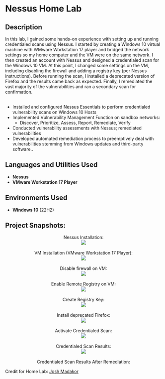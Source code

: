 <h1>Nessus Home Lab</h1>


<h2>Description</h2>
In this lab, I gained some hands-on experience with setting up and running credentialed scans using Nessus.  I started by creating a Windows 10 virtual machine with WMware Workstation 17 player and bridged the network settings so my home computer and the VM were on the same network.  I then created an account with Nessus and designed a credentialed scan for the Windows 10 VM.  At this point, I changed some settings on the VM, including disabling the firewall and adding a registry key (per Nessus instructions).  Before running the scan, I installed a deprecated version of Firefox and the results  came back as expected.  Finally, I remediated the vast majority of the vulnerabilities and ran a secondary scan for confirmation.    
<br /><br>

- Installed and configured Nessus Essentials to perform credentialed vulnerability scans on Windows 10 Hosts<BR>
- Implemented Vulnerability Management Function on sandbox networks:
     - Discover, Prioritize, Assess, Report, Remediate, Verify<br>
- Conducted vulnerability assessments with Nessus; remediated vulnerabilities<br>
- Developed automated remediation process to preemptively deal with vulnerabilities stemming from Windows updates and third-party software.<b></b>.

<h2>Languages and Utilities Used</h2>

- <b>Nessus</b> 
- <b>VMware Workstation 17 Player</b>

<h2>Environments Used </h2>

- <b>Windows 10</b> (22H2)

<h2>Project Snapshots:</h2>

<p align="center">
Nessus Installation: <br/>
<img src="https://i.imgur.com/lzElPHx.jpg"/>
<br />
<br />
VM Installation (VMware Workstation 17 Player):  <br/>
<img src="https://i.imgur.com/5njKY4I.jpg"/>
<br />
<br />
Disable firewall on VM: <br/>
<img src="https://i.imgur.com/lz02Zkd.jpg"/>
<br />
<br />
Enable Remote Registry on VM:  <br/>
<img src="https://i.imgur.com/IOKVtXM.jpg"/>
<br />
<br />
Create Registry Key:  <br/>
<img src="https://i.imgur.com/nC6KbY2.jpg"/>
<br />
<br />
Install deprecated Firefox:  <br/>
<img src="https://i.imgur.com/4P8R4rd.jpg"/>
<br />
<br />
Activate Credentialed Scan:  <br/>
<img src="https://i.imgur.com/xUeCsdB.jpg"/>
<br />
<br />
Credentialed Scan Results:  <br/>
<img src="https://i.imgur.com/rroQ6NS.jpg"/>
<br />
<br />
Credentialed Scan Results After Remediation:  <br/>
<img src=""/>
</p>

Credit for Home Lab: [Josh Madakor](https://www.youtube.com/watch?v=lT6Px9zJM3s&t=127s&ab_channel=JoshMadakor)

<!--
 ```diff
- text in red
+ text in green
! text in orange
# text in gray
@@ text in purple (and bold)@@
```
--!>
